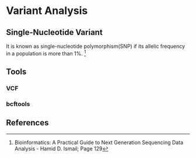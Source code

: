 # Variant Analysis
## Single-Nucleotide Variant
It is known as single-nucleotide polymorphism(SNP) if its allelic frequency in a population is more than 1%. [^1]

## Tools
### VCF
### bcftools

## References
[^1]: Bioinformatics: A Practical Guide to Next Generation Sequencing Data Analysis - Hamid D. Ismail; Page 129
